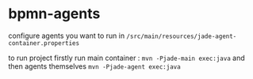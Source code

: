 # bpmn-agents

configure agents you want to run in `/src/main/resources/jade-agent-container.properties`

to run project  firstly run main container :
`mvn -Pjade-main exec:java`
and then agents themselves
`mvn -Pjade-agent exec:java`
